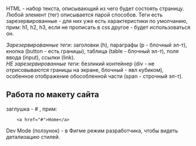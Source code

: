 HTML - набор текста, описывающий из чего будет состоять страницу. Любой элемент (тег) описывается парой способов. Теги есть зарезервированные - для них уже есть характеристики по умолчанию, прим: h1, h2, h3, если не прописать в css другое - будет использоваться он.

_Зарезервированные теги_: заголовки (h), параграфы (p - блочный эл-т), кнопка (button - есть границы), таблица (table - блочный эл-т), поля ввода (input), ссылки (link).
<br>
_НЕ зарезервированные теги_:
безликий контейнер (div - не отрисовываются границы на экране, блочный - явл кубиком), особенное отображение обособленной части (span - строчный эл-т).

## Работа по макету сайта

заглушка - # , прим:

        <a href="#">Home</a>

Dev Mode (ползунок) - в Фигме режим разработчика, чтобы видеть детализацию стилей.
